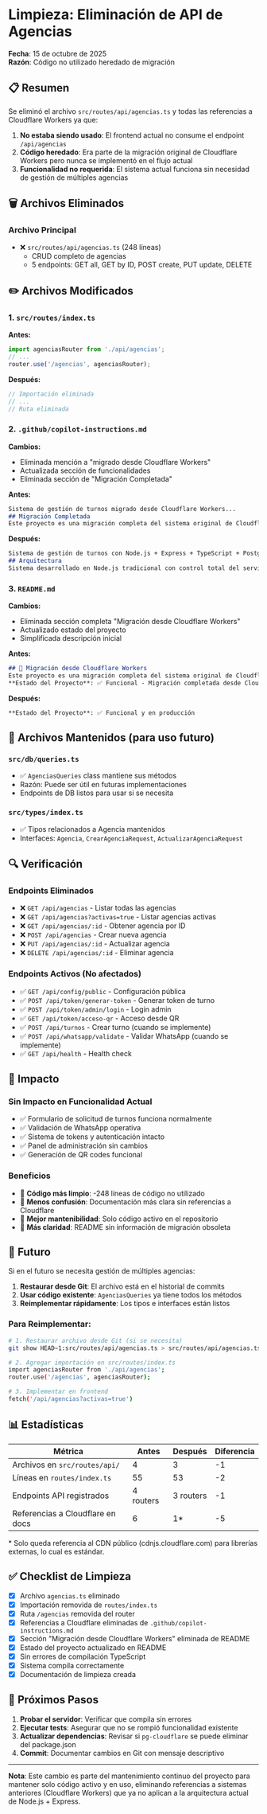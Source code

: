 # Limpieza: Eliminación de API de Agencias

**Fecha**: 15 de octubre de 2025  
**Razón**: Código no utilizado heredado de migración

## 📋 Resumen

Se eliminó el archivo `src/routes/api/agencias.ts` y todas las referencias a Cloudflare Workers ya que:

1. **No estaba siendo usado**: El frontend actual no consume el endpoint `/api/agencias`
2. **Código heredado**: Era parte de la migración original de Cloudflare Workers pero nunca se implementó en el flujo actual
3. **Funcionalidad no requerida**: El sistema actual funciona sin necesidad de gestión de múltiples agencias

## 🗑️ Archivos Eliminados

### Archivo Principal
- ❌ `src/routes/api/agencias.ts` (248 líneas)
  - CRUD completo de agencias
  - 5 endpoints: GET all, GET by ID, POST create, PUT update, DELETE

## ✏️ Archivos Modificados

### 1. `src/routes/index.ts`
**Antes:**
```typescript
import agenciasRouter from './api/agencias';
// ...
router.use('/agencias', agenciasRouter);
```

**Después:**
```typescript
// Importación eliminada
// ...
// Ruta eliminada
```

### 2. `.github/copilot-instructions.md`
**Cambios:**
- Eliminada mención a "migrado desde Cloudflare Workers"
- Actualizada sección de funcionalidades
- Eliminada sección de "Migración Completada"

**Antes:**
```markdown
Sistema de gestión de turnos migrado desde Cloudflare Workers...
## Migración Completada
Este proyecto es una migración completa del sistema original de Cloudflare Workers...
```

**Después:**
```markdown
Sistema de gestión de turnos con Node.js + Express + TypeScript + PostgreSQL...
## Arquitectura
Sistema desarrollado en Node.js tradicional con control total del servidor...
```

### 3. `README.md`
**Cambios:**
- Eliminada sección completa "Migración desde Cloudflare Workers"
- Actualizado estado del proyecto
- Simplificada descripción inicial

**Antes:**
```markdown
## 📝 Migración desde Cloudflare Workers
Este proyecto es una migración completa del sistema original de Cloudflare Workers...
**Estado del Proyecto**: ✅ Funcional - Migración completada desde Cloudflare Workers
```

**Después:**
```markdown
**Estado del Proyecto**: ✅ Funcional y en producción
```

## 📁 Archivos Mantenidos (para uso futuro)

### `src/db/queries.ts`
- ✅ `AgenciasQueries` class mantiene sus métodos
- Razón: Puede ser útil en futuras implementaciones
- Endpoints de DB listos para usar si se necesita

### `src/types/index.ts`
- ✅ Tipos relacionados a Agencia mantenidos
- Interfaces: `Agencia`, `CrearAgenciaRequest`, `ActualizarAgenciaRequest`

## 🔍 Verificación

### Endpoints Eliminados
- ❌ `GET /api/agencias` - Listar todas las agencias
- ❌ `GET /api/agencias?activas=true` - Listar agencias activas
- ❌ `GET /api/agencias/:id` - Obtener agencia por ID
- ❌ `POST /api/agencias` - Crear nueva agencia
- ❌ `PUT /api/agencias/:id` - Actualizar agencia
- ❌ `DELETE /api/agencias/:id` - Eliminar agencia

### Endpoints Activos (No afectados)
- ✅ `GET /api/config/public` - Configuración pública
- ✅ `POST /api/token/generar-token` - Generar token de turno
- ✅ `POST /api/token/admin/login` - Login admin
- ✅ `GET /api/token/acceso-qr` - Acceso desde QR
- ✅ `POST /api/turnos` - Crear turno (cuando se implemente)
- ✅ `POST /api/whatsapp/validate` - Validar WhatsApp (cuando se implemente)
- ✅ `GET /api/health` - Health check

## 🎯 Impacto

### Sin Impacto en Funcionalidad Actual
- ✅ Formulario de solicitud de turnos funciona normalmente
- ✅ Validación de WhatsApp operativa
- ✅ Sistema de tokens y autenticación intacto
- ✅ Panel de administración sin cambios
- ✅ Generación de QR codes funcional

### Beneficios
- 🎯 **Código más limpio**: -248 líneas de código no utilizado
- 🎯 **Menos confusión**: Documentación más clara sin referencias a Cloudflare
- 🎯 **Mejor mantenibilidad**: Solo código activo en el repositorio
- 🎯 **Más claridad**: README sin información de migración obsoleta

## 🔄 Futuro

Si en el futuro se necesita gestión de múltiples agencias:

1. **Restaurar desde Git**: El archivo está en el historial de commits
2. **Usar código existente**: `AgenciasQueries` ya tiene todos los métodos
3. **Reimplementar rápidamente**: Los tipos e interfaces están listos

### Para Reimplementar:
```bash
# 1. Restaurar archivo desde Git (si se necesita)
git show HEAD~1:src/routes/api/agencias.ts > src/routes/api/agencias.ts

# 2. Agregar importación en src/routes/index.ts
import agenciasRouter from './api/agencias';
router.use('/agencias', agenciasRouter);

# 3. Implementar en frontend
fetch('/api/agencias?activas=true')
```

## 📊 Estadísticas

| Métrica | Antes | Después | Diferencia |
|---------|-------|---------|------------|
| Archivos en `src/routes/api/` | 4 | 3 | -1 |
| Líneas en `routes/index.ts` | 55 | 53 | -2 |
| Endpoints API registrados | 4 routers | 3 routers | -1 |
| Referencias a Cloudflare en docs | 6 | 1* | -5 |

\* Solo queda referencia al CDN público (cdnjs.cloudflare.com) para librerías externas, lo cual es estándar.

## ✅ Checklist de Limpieza

- [x] Archivo `agencias.ts` eliminado
- [x] Importación removida de `routes/index.ts`
- [x] Ruta `/agencias` removida del router
- [x] Referencias a Cloudflare eliminadas de `.github/copilot-instructions.md`
- [x] Sección "Migración desde Cloudflare Workers" eliminada de README
- [x] Estado del proyecto actualizado en README
- [x] Sin errores de compilación TypeScript
- [x] Sistema compila correctamente
- [x] Documentación de limpieza creada

## 🚀 Próximos Pasos

1. **Probar el servidor**: Verificar que compila sin errores
2. **Ejecutar tests**: Asegurar que no se rompió funcionalidad existente
3. **Actualizar dependencias**: Revisar si `pg-cloudflare` se puede eliminar del package.json
4. **Commit**: Documentar cambios en Git con mensaje descriptivo

---

**Nota**: Este cambio es parte del mantenimiento continuo del proyecto para mantener solo código activo y en uso, eliminando referencias a sistemas anteriores (Cloudflare Workers) que ya no aplican a la arquitectura actual de Node.js + Express.
